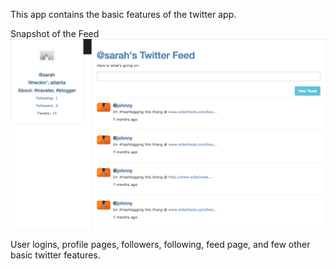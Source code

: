 This app contains the basic features of the twitter app.

Snapshot of the Feed
![Alt text](/app/assets/images/pictwit.png?raw=true "Basic Snapshot of the feed")

User logins, profile pages, followers, following, feed page, and few other basic twitter features.